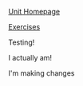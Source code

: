 [Unit Homepage](https://github.com/cs-uob/COMSM0085)

[Exercises](https://cs-uob.github.io/COMSM0085/exercises/part1/)

Testing!

I actually am!

I'm making changes

